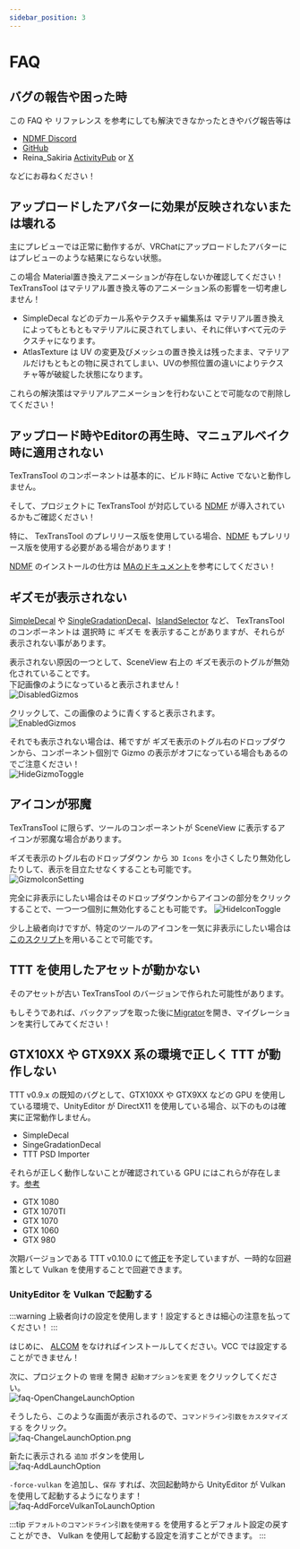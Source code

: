 ```yaml
---
sidebar_position: 3
---
```


# FAQ

## バグの報告や困った時

この FAQ や リファレンス を参考にしても解決できなかったときやバグ報告等は

- [NDMF Discord](https://discord.gg/dV4cVpewmM)
- [GitHub](https://github.com/ReinaS-64892/TexTransTool)
- Reina_Sakiria [ActivityPub](https://misskey.niri.la/@ReinaS_64892) or [X](https://x.com/ReinaS_64892)

などにお尋ねください！

## アップロードしたアバターに効果が反映されないまたは壊れる

主にプレビューでは正常に動作するが、VRChatにアップロードしたアバターにはプレビューのような結果にならない状態。

この場合 Material置き換えアニメーションが存在しないか確認してください！
TexTransTool はマテリアル置き換え等のアニメーション系の影響を一切考慮しません！

- SimpleDecal などのデカール系やテクスチャ編集系は マテリアル置き換えによってもともともマテリアルに戻されてしまい、それに伴いすべて元のテクスチャになります。
- AtlasTexture は UV の変更及びメッシュの置き換えは残ったまま、マテリアルだけもともとの物に戻されてしまい、UVの参照位置の違いによりテクスチャ等が破綻した状態になります。

これらの解決策はマテリアルアニメーションを行わないことで可能なので削除してください！

## アップロード時やEditorの再生時、マニュアルベイク時に適用されない

TexTransTool のコンポーネントは基本的に、ビルド時に Active でないと動作しません。

そして、プロジェクトに TexTransTool が対応している [NDMF](https://github.com/bdunderscore/ndmf) が導入されているかもご確認ください！

特に、 TexTransTool のプレリリース版を使用している場合、[NDMF](https://github.com/bdunderscore/ndmf) もプレリリース版を使用する必要がある場合があります！

[NDMF](https://github.com/bdunderscore/ndmf) のインストールの仕方は [MAのドキュメント](https://modular-avatar.nadena.dev/ja/docs/intro#%E3%83%86%E3%82%B9%E3%83%88%E7%89%88)を参考にしてください！

## ギズモが表示されない

[SimpleDecal](/docs/Reference/SimpleDecal) や [SingleGradationDecal](/docs/Reference/SingleGradationDecal)、[IslandSelector](/docs/Reference/IslandSelector) など、 TexTransTool のコンポーネントは 選択時 に ギズモ を表示することがありますが、それらが表示されない事があります。

表示されない原因の一つとして、SceneView 右上の ギズモ表示のトグルが無効化されていることです。  
下記画像のようになっていると表示されません！  
![DisabledGizmos](img/faq-DisabledGizmos.png)

クリックして、この画像のように青くすると表示されます。  
![EnabledGizmos](img/faq-EnabledGizmos.png)

それでも表示されない場合は、稀ですが ギズモ表示のトグル右のドロップダウンから、コンポーネント個別で Gizmo の表示がオフになっている場合もあるのでご注意ください！  
![HideGizmoToggle](img/faq-HideGizmoToggle.png)

## アイコンが邪魔

TexTransTool に限らず、ツールのコンポーネントが SceneView に表示するアイコンが邪魔な場合があります。

ギズモ表示のトグル右のドロップダウン から `3D Icons` を小さくしたり無効化したりして、表示を目立たせなくすることも可能です。  
![GizmoIconSetting](img/faq-GizmoIconSetting.png)

完全に非表示にしたい場合はそのドロップダウンからアイコンの部分をクリックすることで、一つ一つ個別に無効化することも可能です。
![HideIconToggle](img/faq-HideIconToggle.png)

少し上級者向けですが、特定のツールのアイコンを一気に非表示にしたい場合は[このスクリプト](https://gist.github.com/ReinaS-64892/ea5162bec70ab23404b4b0b4d9033726)を用いることで可能です。

## TTT を使用したアセットが動かない

そのアセットが古い TexTransTool のバージョンで作られた可能性があります。

もしそうであれば、バックアップを取った後に[Migrator](/docs/Reference/EditorWindow/Migrator.md)を開き、マイグレーションを実行してみてください！

## GTX10XX や GTX9XX 系の環境で正しく TTT が動作しない

TTT v0.9.x の既知のバグとして、GTX10XX や GTX9XX などの GPU を使用している環境で、UnityEditor が DirectX11 を使用している場合、以下のものは確実に正常動作しません。

- SimpleDecal
- SingeGradationDecal
- TTT PSD Importer

それらが正しく動作しないことが確認されている GPU にはこれらが存在します。[参考](https://github.com/ReinaS-64892/TexTransTool/issues/903)

- GTX 1080
- GTX 1070TI
- GTX 1070
- GTX 1060
- GTX 980

次期バージョンである TTT v0.10.0 にて[修正](https://github.com/ReinaS-64892/TexTransTool/issues/904)を予定していますが、一時的な回避策として Vulkan を使用することで回避できます。

### UnityEditor を Vulkan で起動する

:::warning
上級者向けの設定を使用します！設定するときは細心の注意を払ってください！
:::

はじめに、 [ALCOM](https://vrc-get.anatawa12.com/ja/alcom/) をなければインストールしてください。VCC では設定することができません！

次に、プロジェクトの `管理` を開き `起動オプションを変更` をクリックしてください。  
![faq-OpenChangeLaunchOption](img/faq-OpenChangeLaunchOption.png)

そうしたら、このような画面が表示されるので、`コマンドライン引数をカスタマイズする` をクリック。  
![faq-ChangeLaunchOption.png](img/faq-ChangeLaunchOption.png)

新たに表示される `追加` ボタンを使用し  
![faq-AddLaunchOption](img/faq-AddLaunchOption.png)

`-force-vulkan` を追加し、`保存` すれば、次回起動時から UnityEditor が Vulkan を使用して起動するようになります！  
![faq-AddForceVulkanToLaunchOption](img/faq-AddForceVulkanToLaunchOption.png)

:::tip
`デフォルトのコマンドライン引数を使用する` を使用するとデフォルト設定の戻すことができ、 Vulkan を使用して起動する設定を消すことができます。
:::
